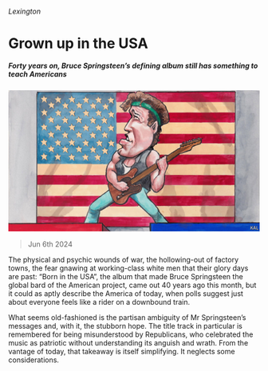 ###### Lexington

# Grown up in the USA 

##### Forty years on, Bruce Springsteen’s defining album still has something to teach Americans 

![image](images/20240608_USD000.jpg) 

> Jun 6th 2024 

The physical and psychic wounds of war, the hollowing-out of factory towns, the fear gnawing at working-class white men that their glory days are past: “Born in the USA”, the album that made Bruce Springsteen the global bard of the American project, came out 40 years ago this month, but it could as aptly describe the America of today, when polls suggest just about everyone feels like a rider on a downbound train.

What seems old-fashioned is the partisan ambiguity of Mr Springsteen’s messages and, with it, the stubborn hope. The title track in particular is remembered for being misunderstood by Republicans, who celebrated the music as patriotic without understanding its anguish and wrath. From the vantage of today, that takeaway is itself simplifying. It neglects some considerations.

